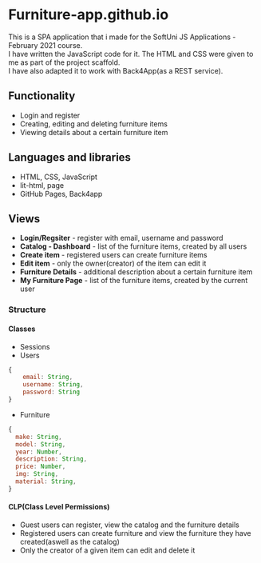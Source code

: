 # Furniture-app.github.io
This is a SPA application that i made for the SoftUni JS Applications - February 2021 course.  
I have written the JavaScript code for it. The HTML and CSS were given to me as part of the project scaffold.  
I have also adapted it to work with Back4App(as a REST service).

## Functionality
*  Login and register
*  Creating, editing and deleting furniture items
*  Viewing details about a certain furniture item

## Languages and libraries
* HTML, CSS, JavaScript
* lit-html, page
* GitHub Pages, Back4app

## Views
* **Login/Regsiter** - register with email, username and password
* **Catalog - Dashboard** - list of the furniture items, created by all users
* **Create item** - registered users can create furniture items
* **Edit item** - only the owner(creator) of the item can edit it
* **Furniture Details** - additional description about a certain furniture item
* **My Furniture Page** - list of the furniture items, created by the current user

### Structure
#### Classes
* Sessions
* Users
```javascript
{
    email: String,
    username: String,
    password: String
}
```
* Furniture
```javascript
{
  make: String,
  model: String,
  year: Number,
  description: String,
  price: Number,
  img: String,
  material: String,
}
```

#### CLP(Class Level Permissions)
* Guest users can register, view the catalog and the furniture details 
* Registered users can create furniture and view the furniture they have created(aswell as the catalog)
* Only the creator of a given item can edit and delete it

